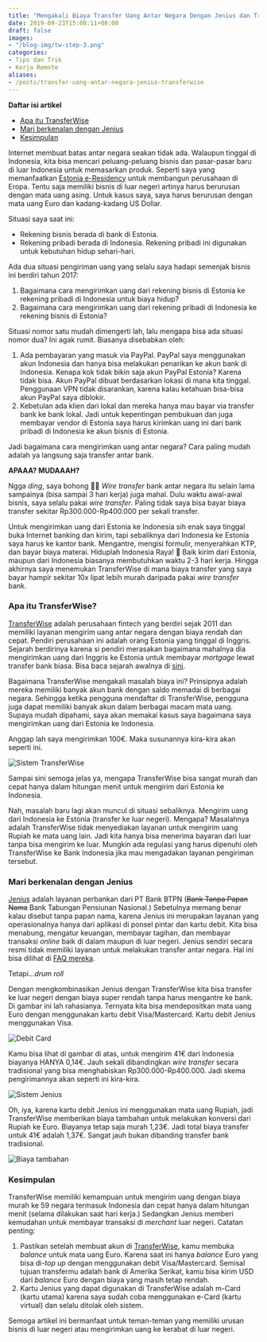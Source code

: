 ```yaml
---
title: "Mengakali Biaya Transfer Uang Antar Negara Dengan Jenius dan TransferWise"
date: 2019-09-23T15:08:11+08:00
draft: false
images:
- "/blog-img/tw-step-3.png"
categories:
- Tips dan Trik
- Kerja Remote
aliases:
- /posts/transfer-uang-antar-negara-jenius-transferwise
---
```


**Daftar isi artikel**

- [Apa itu TransferWise](#apa-itu-transferwise)
- [Mari berkenalan dengan Jenius](#mari-berkenalan-dengan-jenius)
- [Kesimpulan](#kesimpulan)

Internet membuat batas antar negara seakan tidak ada. Walaupun tinggal di Indonesia, kita bisa mencari peluang-peluang bisnis dan pasar-pasar baru di luar Indonesia untuk memasarkan produk. Seperti saya yang memanfaatkan [Estonia e-Residency](/id/artikel/apa-itu-estonia-e-residency) untuk membangun perusahaan di Eropa. Tentu saja memiliki bisnis di luar negeri artinya harus berurusan dengan mata uang asing. Untuk kasus saya, saya harus berurusan dengan mata uang Euro dan kadang-kadang US Dollar.

Situasi saya saat ini:

- Rekening bisnis berada di bank di Estonia.
- Rekening pribadi berada di Indonesia. Rekening pribadi ini digunakan untuk kebutuhan hidup sehari-hari.

Ada dua situasi pengiriman uang yang selalu saya hadapi semenjak bisnis ini berdiri tahun 2017:

1. Bagaimana cara mengirimkan uang dari rekening bisnis di Estonia ke rekening pribadi di Indonesia untuk biaya hidup?
2. Bagaimana cara mengirimkan uang dari rekening pribadi di Indonesia ke rekening bisnis di Estonia?

Situasi nomor satu mudah dimengerti lah, lalu mengapa bisa ada situasi nomor dua? Ini agak rumit. Biasanya disebabkan oleh:

1. Ada pembayaran yang masuk via PayPal. PayPal saya menggunakan akun Indonesia dan hanya bisa melakukan penarikan ke akun bank di Indonesia. Kenapa kok tidak bikin saja akun PayPal Estonia? Karena tidak bisa. Akun PayPal dibuat berdasarkan lokasi di mana kita tinggal. Penggunaan VPN tidak disarankan, karena kalau ketahuan bisa-bisa akun PayPal saya diblokir.
2. Kebetulan ada klien dari lokal dan mereka hanya mau bayar via transfer bank ke bank lokal. Jadi untuk kepentingan pembukuan dan juga membayar vendor di Estonia saya harus kirimkan uang ini dari bank pribadi di Indonesia ke akun bisnis di Estonia.

Jadi bagaimana cara mengirimkan uang antar negara? Cara paling mudah adalah ya langsung saja transfer antar bank.

**APAAA? MUDAAAH?**

Ngga *ding*, saya bohong 🙈🙈 *Wire transfer* bank antar negara itu selain lama sampainya (bisa sampai 3 hari kerja) juga mahal. Dulu waktu awal-awal bisnis, saya selalu pakai *wire transfer*. Paling tidak saya bisa bayar biaya transfer sekitar Rp300.000-Rp400.000 per sekali transfer.

Untuk mengirimkan uang dari Estonia ke Indonesia sih enak saya tinggal buka Internet banking dan kirim, tapi sebaliknya dari Indonesia ke Estonia saya harus ke kantor bank. Mengantre, mengisi formulir, menyerahkan KTP, dan bayar biaya materai. Hiduplah Indonesia Raya! 🤗 Baik kirim dari Estonia, maupun dari Indonesia biasanya membutuhkan waktu 2-3 hari kerja. Hingga akhirnya saya menemukan TransferWise di mana biaya transfer yang saya bayar hampir sekitar 10x lipat lebih murah daripada pakai *wire transfer* bank.

### Apa itu TransferWise?

[TransferWise](https://transferwise.com/u/asepp1) adalah perusahaan fintech yang berdiri sejak 2011 dan memiliki layanan mengirim uang antar negara dengan biaya rendah dan cepat. Pendiri perusahaan ini adalah orang Estonia yang tinggal di Inggris. Sejarah berdirinya karena si pendiri merasakan bagaimana mahalnya dia mengirimkan uang dari Inggris ke Estonia untuk membayar *mortgage* lewat transfer bank biasa. Bisa baca sejarah awalnya di [sini](https://en.wikipedia.org/wiki/TransferWise).

Bagaimana TransferWise mengakali masalah biaya ini? Prinsipnya adalah mereka memiliki banyak akun bank dengan saldo memadai di berbagai negara. Sehingga ketika pengguna mendaftar di TransferWise, pengguna juga dapat memiliki banyak akun dalam berbagai macam mata uang. Supaya mudah dipahami, saya akan memakai kasus saya bagaimana saya mengirimkan uang dari Estonia ke Indonesia.

Anggap lah saya mengirimkan 100€. Maka susunannya kira-kira akan seperti ini.

![Sistem TransferWise](/blog-img/sistem-transferwise.jpg)

Sampai sini semoga jelas ya, mengapa TransferWise bisa sangat murah dan cepat hanya dalam hitungan menit untuk mengirim dari Estonia ke Indonesia.

Nah, masalah baru lagi akan muncul di situasi sebaliknya. Mengirim uang dari Indonesia ke Estonia (transfer ke luar negeri). Mengapa? Masalahnya adalah TransferWise tidak menyediakan layanan untuk mengirim uang Rupiah ke mata uang lain. Jadi kita hanya bisa menerima bayaran dari luar tanpa bisa mengirim ke luar. Mungkin ada regulasi yang harus dipenuhi oleh TransferWise ke Bank Indonesia jika mau mengadakan layanan pengiriman tersebut.

### Mari berkenalan dengan Jenius

[Jenius](https://www.jenius.com/) adalah layanan perbankan dari PT Bank BTPN (~~Bank Tanpa Papan Nama~~ Bank Tabungan Pensiunan Nasional.) Sebetulnya memang benar kalau disebut tanpa papan nama, karena Jenius ini merupakan layanan yang operasionalnya hanya dari aplikasi di ponsel pintar dan kartu debit. Kita bisa menabung, mengatur keuangan, membayar tagihan, dan membayar transaksi *online* baik di dalam maupun di luar negeri. Jenius sendiri secara resmi tidak memiliki layanan untuk melakukan transfer antar negara. Hal ini bisa dilihat di [FAQ mereka](https://www.jenius.com/faq/transfer).

Tetapi...*drum roll*

Dengan mengkombinasikan Jenius dengan TransferWise kita bisa transfer ke luar negeri dengan biaya super rendah tanpa harus mengantre ke bank. Di gambar ini lah rahasianya. Ternyata kita bisa mendepositkan mata uang Euro dengan menggunakan kartu debit Visa/Mastercard. Kartu debit Jenius menggunakan Visa.

![Debit Card](/blog-img/tw-step-2.png)

Kamu bisa lihat di gambar di atas, untuk mengirim 41€ dari Indonesia biayanya HANYA 0,14€. Jauh sekali dibandingkan *wire transfer* secara tradisional yang bisa menghabiskan Rp300.000-Rp400.000. Jadi skema pengirimannya akan seperti ini kira-kira.

![Sistem Jenius](/blog-img/sistem-jenius.jpg)

Oh, iya, karena kartu debit Jenius ini menggunakan mata uang Rupiah, jadi TransferWise memberikan biaya tambahan untuk melakukan konversi dari Rupiah ke Euro. Biayanya tetap saja murah 1,23€. Jadi total biaya transfer untuk 41€ adalah 1,37€. Sangat jauh bukan dibanding transfer bank tradisional.

![Biaya tambahan](/blog-img/tw-step-3.png)

### Kesimpulan

TransferWise memiliki kemampuan untuk mengirim uang dengan biaya murah ke 59 negara termasuk Indonesia dan cepat hanya dalam hitungan menit (selama dilakukan saat hari kerja.) Sedangkan Jenius memberi kemudahan untuk membayar transaksi di *merchant* luar negeri. Catatan penting:

1. Pastikan setelah membuat akun di [TransferWise](https://transferwise.com/u/asepp1), kamu membuka *balance* untuk mata uang Euro. Karena saat ini hanya *balance* Euro yang bisa di-*top up* dengan menggunakan debit Visa/Mastercard. Semisal tujuan transfermu adalah bank di Amerika Serikat, kamu bisa kirim USD dari *balance* Euro dengan biaya yang masih tetap rendah.
2. Kartu Jenius yang dapat digunakan di TransferWise adalah m-Card (kartu utama) karena saya sudah coba menggunakan e-Card (kartu virtual) dan selalu ditolak oleh sistem.

Semoga artikel ini bermanfaat untuk teman-teman yang memiliki urusan bisnis di luar negeri atau mengirimkan uang ke kerabat di luar negeri.
